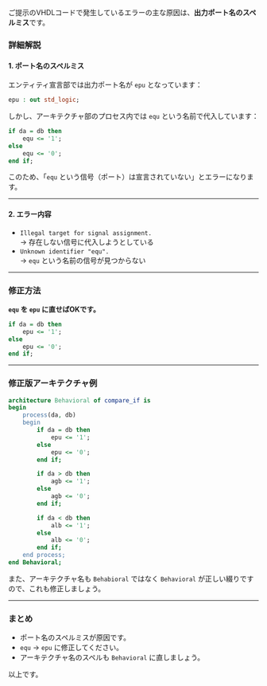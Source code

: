 ご提示のVHDLコードで発生しているエラーの主な原因は、**出力ポート名のスペルミス**です。

### 詳細解説

#### 1. ポート名のスペルミス

エンティティ宣言部では出力ポート名が `epu` となっています：

```vhdl
epu : out std_logic;
```

しかし、アーキテクチャ部のプロセス内では `equ` という名前で代入しています：

```vhdl
if da = db then
    equ <= '1';
else
    equ <= '0';
end if;
```

このため、「`equ` という信号（ポート）は宣言されていない」とエラーになります。

---

#### 2. エラー内容

- `Illegal target for signal assignment.`  
  → 存在しない信号に代入しようとしている
- `Unknown identifier "equ".`  
  → `equ` という名前の信号が見つからない

---

### 修正方法

**`equ` を `epu` に直せばOKです。**

```vhdl
if da = db then
    epu <= '1';
else
    epu <= '0';
end if;
```

---

### 修正版アーキテクチャ例

```vhdl
architecture Behavioral of compare_if is
begin
    process(da, db)
    begin
        if da = db then
            epu <= '1';
        else
            epu <= '0';
        end if;

        if da > db then
            agb <= '1';
        else
            agb <= '0';
        end if;

        if da < db then
            alb <= '1';
        else
            alb <= '0';
        end if;
    end process;
end Behavioral;
```

また、アーキテクチャ名も `Behabioral` ではなく `Behavioral` が正しい綴りですので、これも修正しましょう。

---

### まとめ

- ポート名のスペルミスが原因です。
- `equ` → `epu` に修正してください。
- アーキテクチャ名のスペルも `Behavioral` に直しましょう。

以上です。